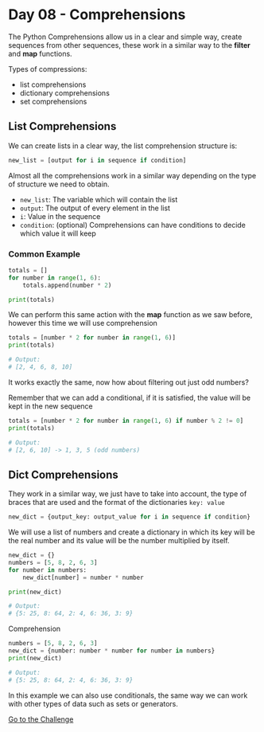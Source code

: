 # Day 08 - Comprehensions

The Python Comprehensions allow us in a clear and simple way, create sequences from other sequences, these work in a similar way to the **filter** and **map** functions.

Types of compressions:

- list comprehensions
- dictionary comprehensions
- set comprehensions

## List Comprehensions

We can create lists in a clear way, the list comprehension structure is:

```python
new_list = [output for i in sequence if condition]
```

Almost all the comprehensions work in a similar way depending on the type of structure we need to obtain.

- `new_list`: The variable which will contain the list
- `output`: The output of every element in the list
- `i`: Value in the sequence
- `condition`: (optional) Comprehensions can have conditions to decide which value it will keep

### Common Example

```python
totals = []
for number in range(1, 6):
    totals.append(number * 2)

print(totals)
```

We can perform this same action with the **map** function as we saw before, however this time we will use comprehension

```python
totals = [number * 2 for number in range(1, 6)]
print(totals)

# Output:
# [2, 4, 6, 8, 10]
```

It works exactly the same, now how about filtering out just odd numbers?

Remember that we can add a conditional, if it is satisfied, the value will be kept in the new sequence

```python
totals = [number * 2 for number in range(1, 6) if number % 2 != 0]
print(totals)

# Output:
# [2, 6, 10] -> 1, 3, 5 (odd numbers)
```
## Dict Comprehensions

They work in a similar way, we just have to take into account, the type of braces that are used and the format of the dictionaries `key: value`

```python
new_dict = {output_key: output_value for i in sequence if condition}
```

We will use a list of numbers and create a dictionary in which its key will be the real number and its value will be the number multiplied by itself.

```python
new_dict = {}
numbers = [5, 8, 2, 6, 3]
for number in numbers:
    new_dict[number] = number * number

print(new_dict)

# Output:
# {5: 25, 8: 64, 2: 4, 6: 36, 3: 9}
```

Comprehension

```python
numbers = [5, 8, 2, 6, 3]
new_dict = {number: number * number for number in numbers}
print(new_dict)

# Output:
# {5: 25, 8: 64, 2: 4, 6: 36, 3: 9}
```

In this example we can also use conditionals, the same way we can work with other types of data such as sets or generators.

[Go to the Challenge](https://github.com/estebansolo/Python30/blob/master/docs/Day%2008%20-%20Comprehensions/exercise.py)